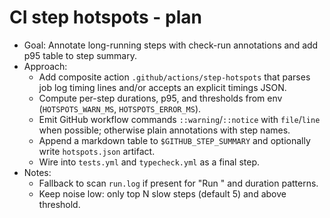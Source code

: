 # CI step hotspots - plan

- Goal: Annotate long-running steps with check-run annotations and add p95 table to step summary.
- Approach:
  - Add composite action `.github/actions/step-hotspots` that parses job log timing lines and/or accepts an explicit timings JSON.
  - Compute per-step durations, p95, and thresholds from env (`HOTSPOTS_WARN_MS`, `HOTSPOTS_ERROR_MS`).
  - Emit GitHub workflow commands `::warning`/`::notice` with `file`/`line` when possible; otherwise plain annotations with step names.
  - Append a markdown table to `$GITHUB_STEP_SUMMARY` and optionally write `hotspots.json` artifact.
  - Wire into `tests.yml` and `typecheck.yml` as a final step.
- Notes:
  - Fallback to scan `run.log` if present for "Run <step>" and duration patterns.
  - Keep noise low: only top N slow steps (default 5) and above threshold.
